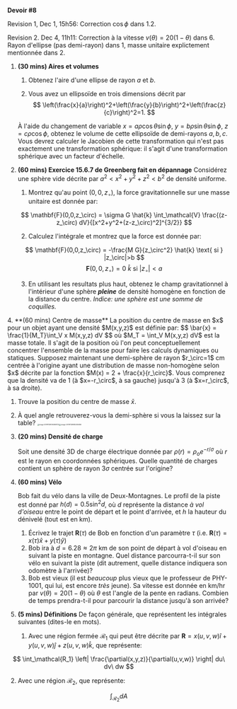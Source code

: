 **Devoir #8**

Revision 1, Dec 1, 15h56: Correction $\cos \phi$ dans 1.2.

Revision 2. Dec 4, 11h11: Correction à la vitesse $v(\theta) = 20(1 - \theta)$ dans 6. Rayon d'ellipse (pas demi-rayon) dans 1, masse unitaire explictement mentionnée dans 2.



1. **(30 mins) Aires et volumes**
  
   1. Obtenez l'aire d'une ellipse de rayon $a$ et $b$.
   
   2. Vous avez un ellipsoïde en trois dimensions décrit par 
     $$
     \left(\frac{x}{a}\right)^2+\left(\frac{y}{b}\right)^2+\left(\frac{z}{c}\right)^2=1.
     $$
   
     À l'aide du changement de variable $x=a\rho \cos\theta \sin \phi$, $y=b\rho \sin\theta \sin \phi$, $z=c\rho \cos\phi$, obtenez le volume de cette ellipsoïde de demi-rayons $a,b,c$. Vous devrez calculer le Jacobien de cette transformation qui n'est pas exactement une transformation sphérique: il s'agit d'une transformation sphérique avec un facteur d'échelle.
   
2. **(60 mins) Exercice 15.6.7 de Greenberg fait en dépannage**
   Considérez une sphère vide décrite par $a^2 < x^2 + y^2 + z^2 < b^2$ de densité uniforme.  
   
   1. Montrez qu'au point $(0,0,z_\circ)$, la force gravitationnelle sur une masse unitaire est donnée par:
   
   $$
   \mathbf{F}(0,0,z_\circ) = \sigma G \hat{k} \int_\mathcal{V} \frac{(z-z_\circ) dV}{[x^2+y^2+(z-z_\circ)^2]^{3/2}}
   $$
   
   2. Calculez l'intégrale et montrez que la force est donnée par:

   $$
   \mathbf{F}(0,0,z_\circ) = -\frac{M G}{z_\circ^2} \hat{k} \text{ si } |z_\circ|>b
   $$
   $$
   \mathbf{F}(0,0,z_\circ) = 0\ \hat{k} \text{ si } |z_\circ|<a
   $$
   
   3. En utilisant les resultats plus haut, obtenez le champ gravitationnel à l'intérieur d'une sphère ***pleine*** de densité homogène en fonction de la distance du centre. *Indice: une sphère est une somme de coquilles.*
   
<div style="page-break-after: always; break-after: page;"></div>
4. **(60 mins) Centre de masse**
   La position du centre de masse en $x$ pour un objet ayant une densité $M(x,y,z)$ est définie par:
   $$
   \bar{x} = \frac{1}{M_T}\int_V x M(x,y,z) dV
   $$
   où $M_T = \int_V M(x,y,z) dV$ est la masse totale. Il s'agit de la position où l'on peut conceptuellement concentrer l'ensemble de la masse pour faire les calculs dynamiques ou statiques. Supposez maintenant une demi-sphère de rayon $r_\circ=1$ cm centrée à l'origine ayant une distribution de masse non-homogène selon $x$ décrite par la fonction $M(x) = 2 + \frac{x}{r_\circ}$. Vous comprenez que la densité va de 1 (à $x=-r_\circ$, à sa gauche) jusqu'à 3 (à $x=r_\circ$, à sa droite).

   1. Trouve la position du centre de masse  $\bar{x}$.
     
   2. À quel angle retrouverez-vous la demi-sphère si vous la laissez sur la table?
           <img src="PHY-1001-2019-DEV8.assets/image-20191129092659722.png" alt="image-20191129092659722" style="zoom: 25%;" /><img src="PHY-1001-2019-DEV8.assets/image-20191129082450456.png" alt="image-20191129082450456" style="zoom: 25%;" /> 

6. **(20 mins) Densité de charge**

   Soit une densité 3D de charge électrique donnée par $\rho(r) = \rho_o e^{-r/\sigma}$ où $r$ est le rayon en coordonnées sphériques. Quelle quantité de charges contient un sphère de rayon $3\sigma$ centrée sur l'origine?

7. **(60 mins) Vélo**

   Bob fait du vélo dans la ville de Deux-Montagnes. Le profil de la piste est donné par $h(d) = 0.5 \sin^2 d$, où $d$ représente la distance *à vol d'oiseau* entre le point de départ et le point d'arrivée, et $h$ la hauteur du dénivelé (tout est en km).

   1. Écrivez le trajet $\mathbf{R}(\tau)$ de Bob en fonction d'un paramètre $\tau$ (i.e. $\mathbf{R}(\tau) = x(\tau) \hat{x} +  y(\tau) \hat{y}$)
   2. Bob ira à $d=6.28 \approx 2\pi$ km de son point de départ à vol d'oiseau en suivant la piste en montagne.  Quel distance parcourra-t-il sur son vélo en suivant la piste (dit autrement, quelle distance indiquera son odomètre à l'arrivée)?
   3. Bob est vieux (il est *beaucoup* plus vieux que le professeur de PHY-1001, qui lui, est encore *très* jeune). Sa vitesse est donnée en km/hr par $v(\theta) = 20(1 - \theta)$ où $\theta$ est l'angle de la pente en radians.  Combien de temps prendra-t-il pour parcourir la distance jusqu'à son arrivée?

8. **(5 mins) Définitions**
  De façon générale, que représentent les intégrales suivantes (dites-le en mots).
  
   1. Avec une région fermée $\mathcal{R_1}$ qui peut être décrite par $\mathbf{R} = x(u,v,w)\hat{i}+y(u,v,w)\hat{j}+z(u,v,w)\hat{k}$, que représente:
  
  $$
  \int_\mathcal{R_1} \left| \frac{\partial(x,y,z)}{\partial(u,v,w)} \right| du\ dv\ dw
  $$
  
   2. Avec une région $\mathcal{R}_2$, que représente:
  
  $$
  \int_\mathcal{R_2} dA 
  $$